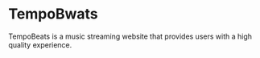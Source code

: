 # TempoBwats
TempoBeats is a music streaming website that provides users with a high quality experience.
